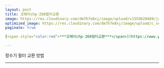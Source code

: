 ```yaml
---
layout: post
title: 코웨이chp-260필터교환
image: https://res.cloudinary.com/dm7h7e8xj/image/upload/v1559820489/js-code_n83m7a.jpg
optimized_image: https://res.cloudinary.com/dm7h7e8xj/image/upload/c_scale,w_380/v1559820489/js-code_n83m7a.jpg
paginate: true

[<span style="color:red">***코웨이chp-260필터교환***</span>](https://www.youtube.com/watch?v=B92qHPJHWfA)<br> <br>

---
```

정수기 필터 교환 방법

---

